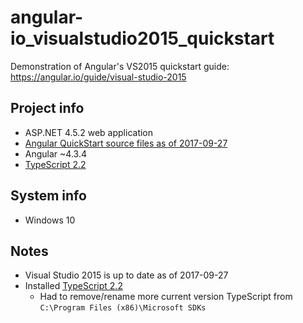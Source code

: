 # angular-io_visualstudio2015_quickstart
Demonstration of Angular's VS2015 quickstart guide: https://angular.io/guide/visual-studio-2015

## Project info
- ASP.NET 4.5.2 web application
- [Angular QuickStart source files as of 2017-09-27](https://github.com/angular/quickstart/tree/47970f99f8ffa7a96c85fcb3a54d2f210e6e27b1)
- Angular ~4.3.4
- [TypeScript 2.2](https://www.microsoft.com/en-us/download/details.aspx?id=48593&751be11f-ede8-5a0c-058c-2ee190a24fa6=True) 

## System info
- Windows 10

## Notes
- Visual Studio 2015 is up to date as of 2017-09-27
- Installed [TypeScript 2.2](https://github.com/Microsoft/TypeScript/releases/tag/v2.2-rc) 
  - Had to remove/rename more current version TypeScript from `C:\Program Files (x86)\Microsoft SDKs`